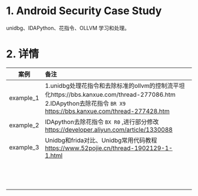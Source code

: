 # 1. Android Security Case Study
unidbg、IDAPython、花指令、OLLVM 学习和处理。



# 2. 详情
|   案例    | 备注                                                         |
| :-------: | :----------------------------------------------------------- |
| example_1 | 1.unidbg处理花指令和去除标准的ollvm的控制流平坦化https://bbs.kanxue.com/thread-277086.htm <br/>2.IDApython去除花指令 ```BR X9```  https://bbs.kanxue.com/thread-277428.htm |
| example_2 | IDApython去除花指令    ```BX R0``` ,进行部分修改  https://developer.aliyun.com/article/1330088 |
| example_3 | Unidbg和frida对比、Unidbg常用代码教程  https://www.52pojie.cn/thread-1902129-1-1.html |
|           |                                                              |
|           |                                                              |
|           |                                                              |
|           |                                                              |
|           |                                                              |
|           |                                                              |
|           |                                                              |
|           |                                                              |
|           |                                                              |
|           |                                                              |
|           |                                                              |
|           |                                                              |
|           |                                                              |
